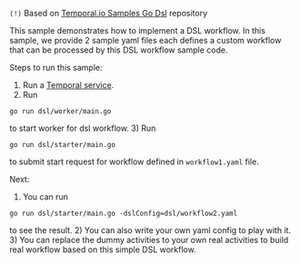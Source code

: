 `(!)` Based on [Temporal.io Samples Go Dsl](https://github.com/temporalio/samples-go/tree/main/dsl) repository

This sample demonstrates how to implement a DSL workflow. In this sample, we provide 2 sample yaml files each defines a custom workflow that can be processed by this DSL workflow sample code.

Steps to run this sample:
1) Run a [Temporal service](https://github.com/temporalio/samples-go/tree/main/#how-to-use).
2) Run
```
go run dsl/worker/main.go
```
to start worker for dsl workflow.
3) Run 
```
go run dsl/starter/main.go
```
to submit start request for workflow defined in `workflow1.yaml` file.

Next:
1) You can run 
```
go run dsl/starter/main.go -dslConfig=dsl/workflow2.yaml
```
to see the result.
2) You can also write your own yaml config to play with it.
3) You can replace the dummy activities to your own real activities to build real workflow based on this simple DSL workflow.